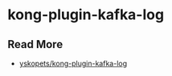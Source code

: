 # kong-plugin-kafka-log



## Read More

- [yskopets/kong-plugin-kafka-log](https://github.com/yskopets/kong-plugin-kafka-log)